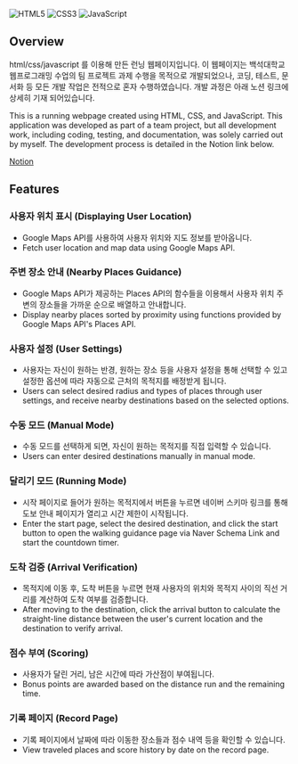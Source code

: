 ![HTML5](https://img.shields.io/badge/HTML5-E34F26?style=for-the-badge&logo=html5&logoColor=white)
![CSS3](https://img.shields.io/badge/CSS3-1572B6?style=for-the-badge&logo=css3&logoColor=white)
![JavaScript](https://img.shields.io/badge/JavaScript-F7DF1E?style=for-the-badge&logo=javascript&logoColor=black)

## Overview
html/css/javascript 를 이용해 만든 런닝 웹페이지입니다.
이 웹페이지는 백석대학교 웹프로그래밍 수업의 팀 프로젝트 과제 수행을 목적으로 개발되었으나, 코딩, 테스트, 문서화 등 모든 개발 작업은 전적으로 혼자 수행하였습니다.
개발 과정은 아래 노션 링크에 상세히 기재 되어있습니다.

This is a running webpage created using HTML, CSS, and JavaScript.
This application was developed as part of a team project, but all development work, including coding, testing, and documentation, was solely carried out by myself.
The development process is detailed in the Notion link below.

[Notion](https://tar-beast-134.notion.site/0cd7bc5fa4e54517bfa0730b6f9d823c)


## Features

### 사용자 위치 표시 (Displaying User Location)
- Google Maps API를 사용하여 사용자 위치와 지도 정보를 받아옵니다.
- Fetch user location and map data using Google Maps API.

### 주변 장소 안내 (Nearby Places Guidance)
- Google Maps API가 제공하는 Places API의 함수들을 이용해서 사용자 위치 주변의 장소들을 가까운 순으로 배열하고 안내합니다.
- Display nearby places sorted by proximity using functions provided by Google Maps API's Places API.

### 사용자 설정 (User Settings)
- 사용자는 자신이 원하는 반경, 원하는 장소 등을 사용자 설정을 통해 선택할 수 있고 설정한 옵션에 따라 자동으로 근처의 목적지를 배정받게 됩니다.
- Users can select desired radius and types of places through user settings, and receive nearby destinations based on the selected options.

### 수동 모드 (Manual Mode)
- 수동 모드를 선택하게 되면, 자신이 원하는 목적지를 직접 입력할 수 있습니다.
- Users can enter desired destinations manually in manual mode.

### 달리기 모드 (Running Mode)
- 시작 페이지로 들어가 원하는 목적지에서 버튼을 누르면 네이버 스키마 링크를 통해 도보 안내 페이지가 열리고 시간 제한이 시작됩니다.
- Enter the start page, select the desired destination, and click the start button to open the walking guidance page via Naver Schema Link and start the countdown timer.

### 도착 검증 (Arrival Verification)
- 목적지에 이동 후, 도착 버튼을 누르면 현재 사용자의 위치와 목적지 사이의 직선 거리를 계산하여 도착 여부를 검증합니다.
- After moving to the destination, click the arrival button to calculate the straight-line distance between the user's current location and the destination to verify arrival.

### 점수 부여 (Scoring)
- 사용자가 달린 거리, 남은 시간에 따라 가산점이 부여됩니다.
- Bonus points are awarded based on the distance run and the remaining time.

### 기록 페이지 (Record Page)
- 기록 페이지에서 날짜에 따라 이동한 장소들과 점수 내역 등을 확인할 수 있습니다.
- View traveled places and score history by date on the record page.
  
